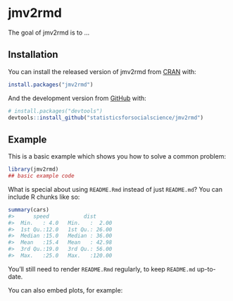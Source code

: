 
<!-- README.md is generated from README.Rmd. Please edit that file -->

# jmv2rmd

<!-- badges: start -->

<!-- badges: end -->

The goal of jmv2rmd is to …

## Installation

You can install the released version of jmv2rmd from
[CRAN](https://CRAN.R-project.org) with:

``` r
install.packages("jmv2rmd")
```

And the development version from [GitHub](https://github.com/) with:

``` r
# install.packages("devtools")
devtools::install_github("statisticsforsocialscience/jmv2rmd")
```

## Example

This is a basic example which shows you how to solve a common problem:

``` r
library(jmv2rmd)
## basic example code
```

What is special about using `README.Rmd` instead of just `README.md`?
You can include R chunks like so:

``` r
summary(cars)
#>      speed           dist       
#>  Min.   : 4.0   Min.   :  2.00  
#>  1st Qu.:12.0   1st Qu.: 26.00  
#>  Median :15.0   Median : 36.00  
#>  Mean   :15.4   Mean   : 42.98  
#>  3rd Qu.:19.0   3rd Qu.: 56.00  
#>  Max.   :25.0   Max.   :120.00
```

You’ll still need to render `README.Rmd` regularly, to keep `README.md`
up-to-date.

You can also embed plots, for example:
